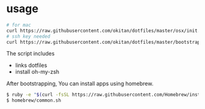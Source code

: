# usage

```bash
# for mac
curl https://raw.githubusercontent.com/okitan/dotfiles/master/osx/init.sh  | sh
# ssh key needed
curl https://raw.githubusercontent.com/okitan/dotfiles/master/bootstrap.sh | sh
```

The script includes
* links dotfiles
* install oh-my-zsh

After bootstrapping, You can install apps using homebrew.

```bash
$ ruby -e "$(curl -fsSL https://raw.githubusercontent.com/Homebrew/install/master/install)"
$ homebrew/common.sh
```

